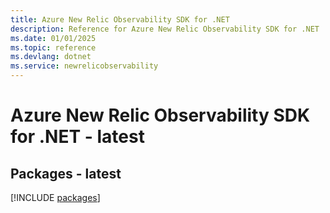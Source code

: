 ```yaml
---
title: Azure New Relic Observability SDK for .NET
description: Reference for Azure New Relic Observability SDK for .NET
ms.date: 01/01/2025
ms.topic: reference
ms.devlang: dotnet
ms.service: newrelicobservability
---
```

# Azure New Relic Observability SDK for .NET - latest
## Packages - latest
[!INCLUDE [packages](new-relic-observability-index.md)]